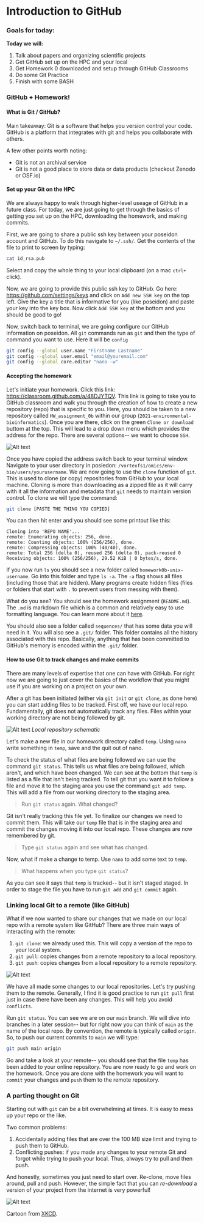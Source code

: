 # Introduction to GitHub

### Goals for today: 
**Today we will:**
1. Talk about papers and organizing scientific projects
1. Get GitHub set up on the HPC and your local
2. Get Homework 0 downloaded and setup through GitHub Classrooms
3. Do some Git Practice
4. Finish with some BASH

### GitHub + Homework! 
#### What is Git / GitHub?

Main takeaway:  Git is a software that helps you version control your code. GitHub is a platform that integrates with git and helps you collaborate with others. 

A few other points worth noting: 
- Git is not an archival service
- Git is not a good place to store data or data products (checkout Zenodo or OSF.io)

#### Set up your Git on the HPC
We are always happy to walk through higher-level useage of GitHub in a future class. For today, we are just going to get through the basics of getting you set up on the HPC,  downloading the homework, and making commits. 

First, we are going to share a public ssh key between your poseidon account and GitHub. To do this navigate to `~/.ssh/`. Get the contents of the file to print to screen by typing: 

```bash
cat id_rsa.pub
```
Select and copy the whole thing to your local clipboard (on a mac `ctrl+` click). 

Now, we are going to provide this public ssh key to GitHub. Go here: https://github.com/settings/keys and click on `Add new SSH key` on the top left. Give the key a title that is informative for you (like poseidon) and paste your key into the key box. Now click `Add SSH key` at the bottom and you should be good to go!

Now, switch back to terminal, we are going configure our GitHub information on poseidon. All `git` commands run as `git` and then the type of command you want to use. Here it will be `config`

```bash
git config --global user.name "Firstname Lastname" 
git config --global user.email "email@youremail.com"
git config --global core.editor "nano -w"
```

#### Accepting the homework
Let's initiate your homework. Click this link: https://classroom.github.com/a/48DJYTQV. This link is going to take you to GitHub classroom and walk you through the creation of how to create a new repository (repo) that is specific to you. Here, you should be taken to a new repository called `HW_assignment_0b` within our group (`2021-environmental-bioinformatics`). Once you are there, click on the green `Clone or download` buttom at the top. This will lead to a drop down menu which provides the address for the repo. There are several options-- we want to choose `SSH`.  

![Alt text](images/repo-example.png)

Once you have copied the address switch back to your terminal window. Navigate to your user directory in posiedon: `/vortexfs1/omics/env-bio/users/yourusername`. We are now going to use the `clone` function of `git`. This is used to clone (or copy) repositories from GitHub to your local machine. Cloning is more than downloading as a zipped file as it will carry with it all the information and metadata that `git` needs to maintain version control. To clone we will type the command: 

```bash
git clone [PASTE THE THING YOU COPIED]
```  
You can then hit enter and you should see some printout like this: 

```
Cloning into 'REPO NAME'...
remote: Enumerating objects: 256, done.
remote: Counting objects: 100% (256/256), done.
remote: Compressing objects: 100% (40/40), done.
remote: Total 256 (delta 0), reused 256 (delta 0), pack-reused 0
Receiving objects: 100% (256/256), 29.52 KiB | 0 bytes/s, done.
```

If you now run `ls` you should see a new folder called `homework0b-unix-username`. Go into this folder and type `ls -a`.  The `-a` flag shows all files (including those that are hidden). Many programs create hidden files (files or folders that start with `.` to prevent users from messing with them). 

What do you see? You should see the homework assignment (`README.md`). The `.md` is markdown file which is a common and relatively easy to use formatting language. You can learn more about it [here](https://guides.github.com/features/mastering-markdown/). 

You should also see a folder called `sequences/` that has some data you will need in it. You will also see a `.git/` folder. This folder contains all the history associated with this repo. Basically, anything that has been committed to GitHub's memory is encoded within the `.git/` folder. 

#### How to use Git to track changes and make commits
There are many levels of expertise that one can have with GitHub. For right now we are going to just cover the basics of the workflow that you might use if you are working on a project on your own. 

After a git has been initiated (either via `git init` or `git clone`, as done here) you can start adding files to be tracked. First off, we have our local repo. Fundamentally, git does not automatically track any files. Files within your working directory are not being followed by git. 

![Alt text](images/github-local.png)
*Local repository schematic* 

Let's make a new file in  our homework directory called `temp`. Using `nano` write something in `temp`, save and the quit out of nano. 
 
To check the status of what files are being followed we can use the command `git status`. This tells us what files are being followed, which aren't, and which have been changed. We can see at the bottom that `temp` is listed as a file that isn't being tracked. To tell git that you want it to follow a file and move it to the staging area you use the command `git add temp`. This will add a file from our working directory to the staging area.  

> Run `git status` again. What changed? 

Git isn't really tracking this file yet. To finalize our changes we need to commit them. This will take our `temp` file that is in the staging area and commit the changes moving it into our local repo. These changes are now remembered by git. 

> Type `git status` again and see what has changed. 

Now, what if make a change to temp. Use `nano` to add some text to `temp`. 
> What happens when you type `git status`? 

As you can see it says that `temp` is tracked-- but it isn't staged staged. In order to stage the file you have to run `git add` and `git commit` again. 

### Linking local Git to a remote (like GitHub)
What if we now wanted to share our changes that we made on our local repo with a remote system like GitHub? There are three main ways of interacting with the remote: 
1. `git clone`: we already used this. This will copy a version of the repo to your local system. 
2. `git pull`: copies changes from a remote repository to a local repository.
3. `git push`:  copies changes from a local repository to a remote repository.

![Alt text](images/github-local-remote.png)

We have all made some changes to our local repositories. Let's try pushing them to the remote. Generally, I find it is good practice to run `git pull` first just in case there have been any changes. This will help you avoid `conflicts`. 

Run `git status`. You can see we are on our `main` branch. We will dive into branches in a later session-- but for right now you can think of `main` as the name of the local repo. By convention, the remote is typically called `origin`. So, to push our current commits to `main` we will type:

```bash
git push main origin 
``` 
Go and take a look at your remote-- you should see that the file `temp` has been added to your online repository. You are now ready to go and work on the homework. Once you are done with the homework you will want to `commit` your changes and `push` them to the remote repository. 

### A parting thought on Git

Starting out with `git` can be a bit overwhelming at times. It is easy to mess up your repo or the like. 

Two common problems: 
1. Accidentally adding files that are over the 100 MB size limit and trying to push them to GitHub. 
2. Conflicting pushes: if you made any changes to your remote Git and forgot while trying to push your local. Thus, always try to pull and then push. 

And honestly, sometimes you just need to start over. Re-clone, move files around, pull and push. However, the simple fact that you can *re-download* a version of your project from the internet is very powerful! 

![Alt text](images/xkcd.png)

Cartoon from [XKCD](https://xkcd.com/1597/).
